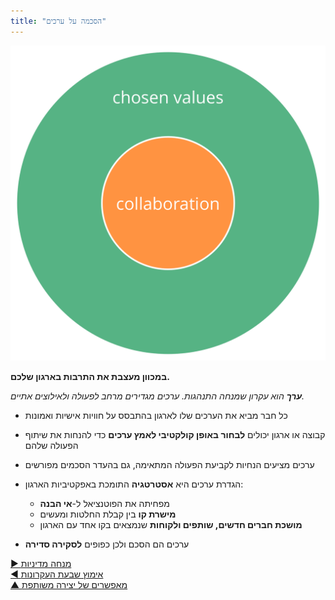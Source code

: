 ```yaml
---
title: "הסכמה על ערכים"
---
```



![right,fit](img/collaboration-values/chosen-values.png)

**במכוון מעצבת את התרבות בארגון שלכם.**

***ערך** הוא עקרון שמנחה התנהגות. ערכים מגדירים מרחב לפעולה ולאילוצים אתיים.*

- כל חבר מביא את הערכים שלו לארגון בהתבסס על חוויות אישיות ואמונות
- קבוצה או ארגון יכולים **לבחור באופן קולקטיבי לאמץ ערכים** כדי להנחות את שיתוף הפעולה שלהם



- ערכים מציעים הנחיות לקביעת הפעולה המתאימה, גם בהעדר הסכמים מפורשים
- הגדרת ערכים היא **אסטרטגיה** התומכת באפקטיביות הארגון: 
    - מפחיתה את הפוטנציאל ל-**אי הבנה**
    - **מישרת קו** בין קבלת החלטות ומעשים
    - **מושכת חברים חדשים, שותפים ולקוחות** שנמצאים בקו אחד עם הארגון
- ערכים הם הסכם ולכן כפופים **לסקירה סדירה**

[&#9654; מנחה מדיניות](governance-facilitator.html)<br/>[&#9664; אימוץ שבעת העקרונות](adopt-the-seven-principles.html)<br/>[&#9650; מאפשרים של יצירה משותפת](enablers-of-co-creation.html)


